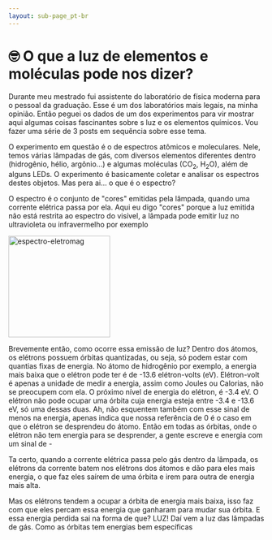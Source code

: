 ```yaml
---
layout: sub-page_pt-br
---
```


# :nerd_face: O que a luz de elementos e moléculas pode nos dizer?

Durante meu mestrado fui assistente do laboratório de física moderna para o pessoal da graduação. Esse é um dos laboratórios mais legais, na minha opinião. Então peguei os dados de um dos experimentos para vir mostrar aqui algumas coisas fascinantes sobre s luz e os elementos químicos. Vou fazer uma série de 3 posts em sequência sobre esse tema.

O experimento em questão é o de espectros atômicos e moleculares. Nele, temos várias lâmpadas de gás, com diversos elementos diferentes dentro (hidrogênio, hélio, argônio...) e algumas moléculas (CO$_2$, H$_2$O), além de alguns LEDs. O experimento é basicamente coletar e analisar os espectros destes objetos. Mas pera ai... o que é o espectro?

O espectro é o conjunto de "cores" emitidas pela lâmpada, quando uma corrente elétrica passa por ela. Aqui eu digo "cores" porque a luz emitida não está restrita ao espectro do visível, a lâmpada pode emitir luz no ultravioleta ou infravermelho por exemplo

<img src="https://pedrohpcintra.github.io/assets/img/fisica/espectro-eletromag.png" alt="espectro-eletromag" width="200"/>

Brevemente então, como ocorre essa emissão de luz? Dentro dos átomos, os elétrons possuem órbitas quantizadas, ou seja, só podem estar com quantias fixas de energia. No átomo de hidrogênio por exemplo, a energia mais baixa que o elétron pode ter é de -13.6 elétron-volts (eV). Elétron-volt é apenas a unidade de medir a energia, assim como Joules ou Calorias, não se preocupem com ela. O próximo nível de energia do elétron, é -3.4 eV. O elétron não pode ocupar uma órbita cuja energia esteja entre -3.4 e -13.6 eV, só uma dessas duas. Ah, não esquentem também com esse sinal de menos na energia, apenas indica que nossa referência de 0 é o caso em que o elétron se desprendeu do átomo. Então em todas as órbitas, onde o elétron não tem energia para se desprender, a gente escreve e energia com um sinal de -

Ta certo, quando a corrente elétrica passa pelo gás dentro da lâmpada, os elétrons da corrente batem nos elétrons dos átomos e dão para eles mais energia, o que faz eles saírem de uma órbita e irem para outra de energia mais alta.

Mas os elétrons tendem a ocupar a órbita de energia mais baixa, isso faz com que eles percam essa energia que ganharam para mudar sua órbita. E essa energia perdida sai na forma de que?
LUZ!
Daí vem a luz das lâmpadas de gás. Como as órbitas tem energias bem específicas